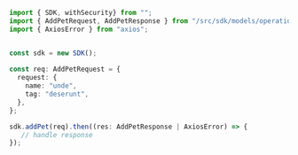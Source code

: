 <!-- Start SDK Example Usage -->
```typescript
import { SDK, withSecurity} from "";
import { AddPetRequest, AddPetResponse } from "/src/sdk/models/operations";
import { AxiosError } from "axios";


const sdk = new SDK();
    
const req: AddPetRequest = {
  request: {
    name: "unde",
    tag: "deserunt",
  },
};

sdk.addPet(req).then((res: AddPetResponse | AxiosError) => {
   // handle response
});
```
<!-- End SDK Example Usage -->